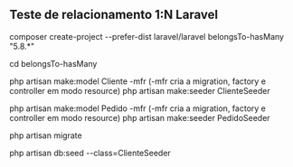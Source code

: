 ## Teste de relacionamento 1:N Laravel 

composer create-project --prefer-dist laravel/laravel belongsTo-hasMany "5.8.*"

cd belongsTo-hasMany

php artisan make:model Cliente -mfr (-mfr cria a migration, factory e controller em modo resource)
php artisan make:seeder ClienteSeeder

php artisan make:model Pedido -mfr (-mfr cria a migration, factory e controller em modo resource)
php artisan make:seeder PedidoSeeder

php artisan migrate

php artisan db:seed --class=ClienteSeeder

